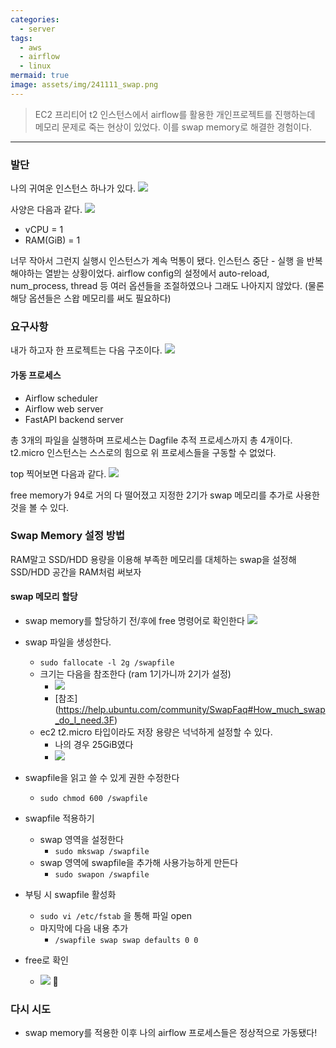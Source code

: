 ```yaml
---
categories:
  - server
tags:
  - aws
  - airflow
  - linux
mermaid: true
image: assets/img/241111_swap.png
---
```

> EC2 프리티어 t2 인스턴스에서 airflow를 활용한 개인프로젝트를 진행하는데 메모리 문제로 죽는 현상이 있었다. 이를 swap memory로 해결한 경험이다.
---

### 발단
나의 귀여운 인스턴스 하나가 있다.
![](https://i.imgur.com/5hnBPyG.png)

사양은 다음과 같다.
![](https://i.imgur.com/2TOjDe6.png)
- vCPU = 1
- RAM(GiB) = 1

너무 작아서 그런지 실행시 인스턴스가 계속 먹통이 됐다. 
인스턴스 중단 - 실행 을 반복해야하는 열받는 상황이었다.
airflow config의 설정에서 auto-reload, num_process, thread 등 여러 옵션들을 조절하였으나 그래도 나아지지 않았다. (물론 해당 옵션들은 스왑 메모리를 써도 필요하다)
### 요구사항
내가 하고자 한 프로젝트는 다음 구조이다. 
![](https://i.imgur.com/754HA2k.png)

#### 가동 프로세스
- Airflow scheduler
- Airflow web server
- FastAPI backend server

총 3개의 파일을 실행하며 프로세스는 Dagfile 추적 프로세스까지 총 4개이다.
t2.micro 인스턴스는 스스로의 힘으로 위 프로세스들을 구동할 수 없었다.

top 찍어보면 다음과 같다.
![](https://i.imgur.com/kY14cHt.png)

free memory가 94로 거의 다 떨어졌고 지정한 2기가 swap 메모리를 추가로 사용한 것을 볼 수 있다.

### Swap Memory 설정 방법
RAM말고 SSD/HDD 용량을 이용해 부족한 메모리를 대체하는 swap을 설정해 SSD/HDD 공간을 RAM처럼 써보자

#### swap 메모리 할당
- swap memory를 할당하기 전/후에 free 명령어로 확인한다
![](https://i.imgur.com/ge8Am8G.png)

- swap 파일을 생성한다.
	- `sudo fallocate -l 2g /swapfile`
	- 크기는 다음을 참조한다 (ram 1기가니까 2기가 설정)
		- ![](https://i.imgur.com/IR1EssY.png)
		- [참조] (https://help.ubuntu.com/community/SwapFaq#How_much_swap_do_I_need.3F)
	- ec2 t2.micro 타입이라도 저장 용량은 넉넉하게 설정할 수 있다. 
		- 나의 경우 25GiB였다
		- ![](https://i.imgur.com/ebFY4y2.png)
- swapfile을 읽고 쓸 수 있게 권한 수정한다
	- `sudo chmod 600 /swapfile`
- swapfile 적용하기
	- swap 영역을 설정한다
		- `sudo mkswap /swapfile`
	- swap 영역에 swapfile을 추가해 사용가능하게 만든다
		- `sudo swapon /swapfile`
- 부팅 시 swapfile 활성화
	- `sudo vi /etc/fstab` 을 통해 파일 open
	- 마지막에 다음 내용 추가
		- `/swapfile swap swap defaults 0 0`
- free로 확인
	- ![](https://i.imgur.com/BHUW0gE.png)

### 다시 시도
- swap memory를 적용한 이후 나의 airflow 프로세스들은 정상적으로 가동됐다!